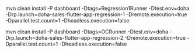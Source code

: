 mvn clean install -P dashboard -Dtags=Regression1Runner -Dtest.env=doha -Drp.launch=doha-sales-flutter-app-regression-1 -Dremote.execution=true -Dparallel.test.count=1 -Dheadless.execution=false

mvn clean install -P dashboard -Dtags=OCRunner -Dtest.env=doha -Drp.launch=doha-sales-flutter-app-regression-2 -Dremote.execution=true -Dparallel.test.count=1 -Dheadless.execution=false